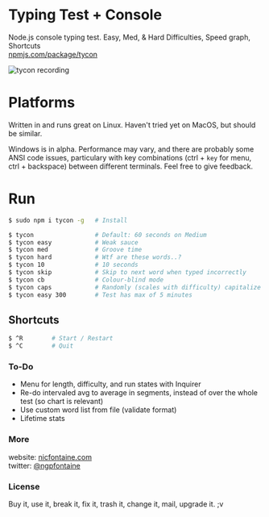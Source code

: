 # Typing Test + Console
Node.js console typing test. Easy, Med, & Hard Difficulties, Speed graph, Shortcuts   
[npmjs.com/package/tycon](https://www.npmjs.com/package/tycon)    

![tycon recording](https://nicfontaine.com/dev/tycon-rec-04.gif)   

# Platforms
Written in and runs great on Linux. Haven't tried yet on MacOS, but should be similar.   

Windows is in alpha. Performance may vary, and there are probably some ANSI code issues, particulary with key combinations (ctrl + `key` for menu, ctrl + backspace) between different terminals. Feel free to give feedback.   

# Run

```bash
$ sudo npm i tycon -g   # Install

$ tycon                 # Default: 60 seconds on Medium
$ tycon easy            # Weak sauce
$ tycon med             # Groove time
$ tycon hard            # Wtf are these words..?
$ tycon 10            	# 10 seconds
$ tycon skip            # Skip to next word when typed incorrectly
$ tycon cb              # Colour-blind mode
$ tycon caps            # Randomly (scales with difficulty) capitalize first letter
$ tycon easy 300        # Test has max of 5 minutes
```  

## Shortcuts

```bash
$ ^R        # Start / Restart
$ ^C        # Quit
```  

### To-Do
- Menu for length, difficulty, and run states with Inquirer
- Re-do intervaled avg to average in segments, instead of over the whole test (so chart is relevant)
- Use custom word list from file (validate format)
- Lifetime stats

### More
website: [nicfontaine.com](https://nicfontaine.com)  
twitter: [@ngpfontaine](https://twitter.com/ngpfontaine)

### License
Buy it, use it, break it, fix it, trash it, change it, mail, upgrade it. ;v